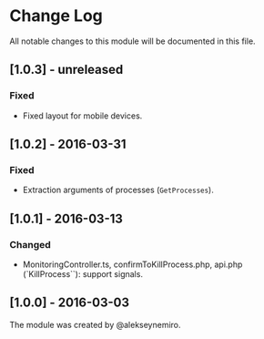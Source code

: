# Change Log

All notable changes to this module will be documented in this file.

## [1.0.3] - unreleased
### Fixed
- Fixed layout for mobile devices.

## [1.0.2] - 2016-03-31
### Fixed
- Extraction arguments of processes (`GetProcesses`).

## [1.0.1] - 2016-03-13
### Changed
- MonitoringController.ts, 
  confirmToKillProcess.php, 
  api.php (`KillProcess``): support signals.

## [1.0.0] - 2016-03-03
The module was created by @alekseynemiro.